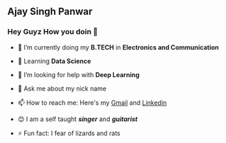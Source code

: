 ## Ajay Singh Panwar ##


### Hey Guyz How you doin 👋


* 🔭 I’m currently doing my **B.TECH** in **Electronics and Communication**

* 🌱 Learning **Data Science**

* 🤔 I’m looking for help with **Deep Learning**

* 💬 Ask me about my nick name

* 📫 How to reach me: Here's my [Gmail](a.panwar48656@gmail.com) and [Linkedin](https://www.linkedin.com/in/ajay-singh-panwar-134890192/)

* :blush: I am a self taught ***singer*** and ***guitarist***

* ⚡ Fun fact: I fear of lizards and rats
<!--
**AjaySinghPanwar/AjaySinghPanwar** is a ✨ _special_ ✨ repository because its `README.md` (this file) appears on your GitHub profile.



